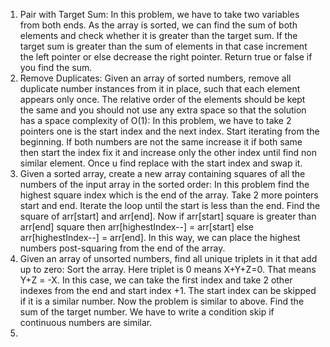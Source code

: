 1. Pair with Target Sum: In this problem, we have to take two variables from both ends. As the array is sorted, we can find the sum of both elements and check whether it is greater than the target sum. If the target sum is greater than the sum of elements in that case increment the left pointer or else decrease the right pointer. Return true or false if you find the sum.
2. Remove Duplicates: Given an array of sorted numbers, remove all duplicate number instances from it in place, such that each element appears only once. The relative order of the elements should be kept the same and you should not use any extra space so that the solution has a space complexity of O(1): In this problem, we have to take 2 pointers one is the start index and the next index. Start iterating from the beginning. If both numbers are not the same increase it if both same then start the index fix it and increase only the other index until find non similar element. Once u find replace with the start index and swap it.
3. Given a sorted array, create a new array containing squares of all the numbers of the input array in the sorted order: In this problem find the highest square index which is the end of the array. Take 2 more pointers start and end. Iterate the loop until the start is less than the end. Find the square of arr[start] and arr[end]. Now if arr[start] square is greater than arr[end] square then arr[highestIndex--] = arr[start] else arr[highestIndex--] = arr[end]. In this way, we can place the highest numbers post-squaring from the end of the array. 
4. Given an array of unsorted numbers, find all unique triplets in it that add up to zero: Sort the array. Here triplet is 0 means X+Y+Z=0. That means Y+Z = -X. In this case, we can take the first index and take 2 other indexes from the  end and start index +1. The start index can be skipped if it is a similar number. Now the problem is similar to above. Find the sum of the target number. We have to write a condition skip if continuous numbers are similar.
5. 
